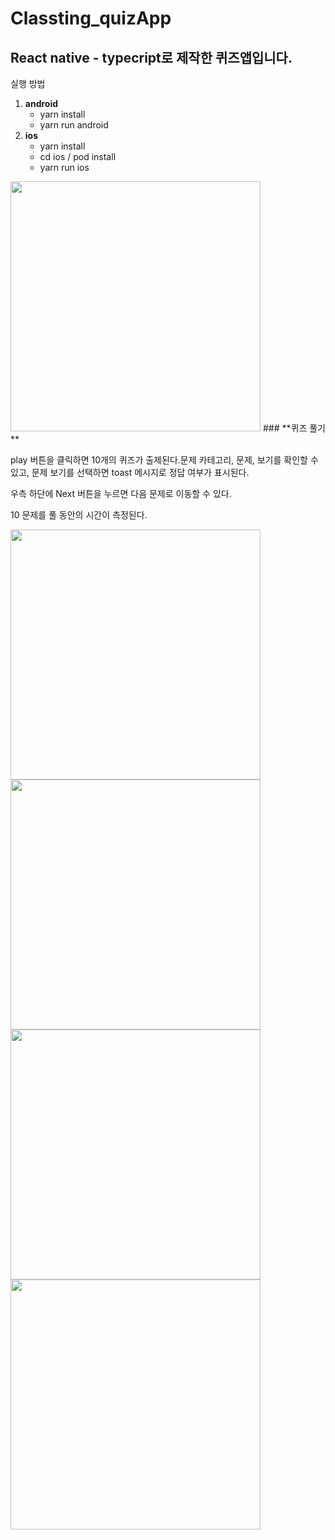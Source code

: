 # Classting_quizApp


## React native - typecript로 제작한 퀴즈앱입니다.

실행 방법

1. **android**
    - yarn install
    - yarn run android
2. **ios**
    - yarn install
    - cd ios / pod install
    - yarn run ios

<img src = "https://user-images.githubusercontent.com/51700184/136694401-8b3d361c-b10f-4cd3-a0a7-016510ab6e7a.png" width="400">
### **퀴즈 풀기**

play 버튼을 클릭하면 10개의 퀴즈가 출제된다.문제 카테고리, 문제, 보기를 확인할 수 있고, 문제 보기를 선택하면 toast 메시지로 정답 여부가 표시된다.

우측 하단에 Next 버튼을 누르면 다음 문제로 이동할 수 있다.

10 문제를 풀 동안의 시간이 측정된다.


<img src = "https://user-images.githubusercontent.com/51700184/136694405-d3abf543-8a32-4c1f-8e60-a6955c747c73.png" width="400">
<img src = "https://user-images.githubusercontent.com/51700184/136694406-2ae6d752-ec88-4124-b885-caf35d9e1d76.png" width="400">
<img src = "https://user-images.githubusercontent.com/51700184/136694407-1415f36e-1b29-41c7-812a-26e4f5c6a2e4.png" width="400">
<img src = "https://user-images.githubusercontent.com/51700184/136694613-cdb7bf20-5814-4a6c-ae30-8bf1c9e20678.png" width="400">
